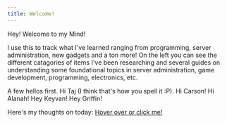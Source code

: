 ```yaml
---
title: Welcome!
---
```

Hey! Welcome to my Mind!

I use this to track what I've learned ranging from programming, server administration, new gadgets and a ton more! On the left you can see the different catagories of items I've been researching and several guides on understanding some foundational topics in server administration, game development, programming, electronics, etc.

A few hellos first. Hi Taj (I think that's how you spell it :P). Hi Carson! Hi Alanah! Hey Keyvan! Hey Griffin!

Here's my thoughts on today:
[Hover over or click me!](2023-09-23%202.md)